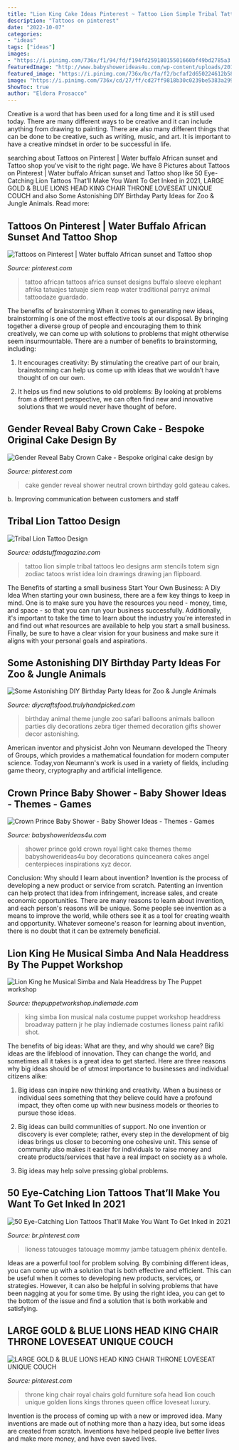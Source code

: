 ```yaml
---
title: "Lion King Cake Ideas Pinterest ~ Tattoo Lion Simple Tribal Tattoos Leo Designs Arm Stencils Totem Sign Zodiac Tatoos Wrist Idea Loin Drawings Drawing Jan Flipboard"
description: "Tattoos on pinterest"
date: "2022-10-07"
categories:
- "ideas"
tags: ["ideas"]
images:
- "https://i.pinimg.com/736x/f1/94/fd/f194fd25918015501660bf49bd2785a3.jpg"
featuredImage: "http://www.babyshowerideas4u.com/wp-content/uploads/2018/03/light-blue-gold-royal-prince-baby-shower-gold-crown-cake.jpg"
featured_image: "https://i.pinimg.com/736x/bc/fa/f2/bcfaf2d650224612b58231a4ad75b588.jpg"
image: "https://i.pinimg.com/736x/cd/27/ff/cd27ff9818b30c0239be5383a299c7e5--african-sunset-africa-tattoos.jpg"
ShowToc: true
author: "Eldora Prosacco"
---
```



Creative is a word that has been used for a long time and it is still used today. There are many different ways to be creative and it can include anything from drawing to painting. There are also many different things that can be done to be creative, such as writing, music, and art. It is important to have a creative mindset in order to be successful in life.

	

		
searching about Tattoos on Pinterest | Water buffalo African sunset and Tattoo shop you've visit to the right page. We have 8 Pictures about Tattoos on Pinterest | Water buffalo African sunset and Tattoo shop like 50 Eye-Catching Lion Tattoos That’ll Make You Want To Get Inked in 2021, LARGE GOLD &amp; BLUE LIONS HEAD KING CHAIR THRONE LOVESEAT UNIQUE COUCH and also Some Astonishing DIY Birthday Party Ideas for Zoo &amp; Jungle Animals. Read more:
		
    
## Tattoos On Pinterest | Water Buffalo African Sunset And Tattoo Shop

<img loading=lazy src="https://i.pinimg.com/736x/cd/27/ff/cd27ff9818b30c0239be5383a299c7e5--african-sunset-africa-tattoos.jpg" onerror="this.onerror=null;this.src='https://tse4.mm.bing.net/th?id=OIP._x0I7EG7xhzWaHq52G9QCgHaKY&amp;pid=15.1';" alt="Tattoos on Pinterest | Water buffalo African sunset and Tattoo shop">

_Source: pinterest.com_

>tattoo african tattoos africa sunset designs buffalo sleeve elephant afrika tatuajes tatuaje siem reap water traditional parryz animal tattoodaze guardado. 

	

The benefits of brainstorming
When it comes to generating new ideas, brainstorming is one of the most effective tools at our disposal. By bringing together a diverse group of people and encouraging them to think creatively, we can come up with solutions to problems that might otherwise seem insurmountable.
There are a number of benefits to brainstorming, including:

1. It encourages creativity: By stimulating the creative part of our brain, brainstorming can help us come up with ideas that we wouldn’t have thought of on our own.

2. It helps us find new solutions to old problems: By looking at problems from a different perspective, we can often find new and innovative solutions that we would never have thought of before.


    
## Gender Reveal Baby Crown Cake - Bespoke Original Cake Design By

<img loading=lazy src="https://i.pinimg.com/736x/bc/fa/f2/bcfaf2d650224612b58231a4ad75b588.jpg" onerror="this.onerror=null;this.src='https://tse2.mm.bing.net/th?id=OIP.pYUP-3OuLUL6dsgYCugrvwHaKx&amp;pid=15.1';" alt="Gender Reveal Baby Crown Cake - Bespoke original cake design by">

_Source: pinterest.com_

>cake gender reveal shower neutral crown birthday gold gateau cakes. 

	

b. Improving communication between customers and staff 

    
## Tribal Lion Tattoo Design

<img loading=lazy src="https://oddstuffmagazine.com/wp-content/uploads/2013/10/Tribal-Loin-Tattoo-Design2.jpg" onerror="this.onerror=null;this.src='https://tse4.mm.bing.net/th?id=OIP.QN1EDVth7sMxnzCJRZXS2wHaNZ&amp;pid=15.1';" alt="Tribal Lion Tattoo Design">

_Source: oddstuffmagazine.com_

>tattoo lion simple tribal tattoos leo designs arm stencils totem sign zodiac tatoos wrist idea loin drawings drawing jan flipboard. 

	

The Benefits of starting a small business
Start Your Own Business: A Diy Idea 
When starting your own business, there are a few key things to keep in mind. One is to make sure you have the resources you need - money, time, and space - so that you can run your business successfully. Additionally, it's important to take the time to learn about the industry you're interested in and find out what resources are available to help you start a small business. Finally, be sure to have a clear vision for your business and make sure it aligns with your personal goals and aspirations.

    
## Some Astonishing DIY Birthday Party Ideas For Zoo &amp; Jungle Animals

<img loading=lazy src="http://diycraftsfood.trulyhandpicked.com/wp-content/uploads/2016/06/Animal-birthday-party_as.jpg" onerror="this.onerror=null;this.src='https://tse3.mm.bing.net/th?id=OIP.83o7nacrJk7rH5246fQUTgHaJ3&amp;pid=15.1';" alt="Some Astonishing DIY Birthday Party Ideas for Zoo &amp; Jungle Animals">

_Source: diycraftsfood.trulyhandpicked.com_

>birthday animal theme jungle zoo safari balloons animals balloon parties diy decorations zebra tiger themed decoration gifts shower decor astonishing. 

	

American inventor and physicist John von Neumann developed the Theory of Groups, which provides a mathematical foundation for modern computer science. Today,von Neumann's work is used in a variety of fields, including game theory, cryptography and artificial intelligence.

    
## Crown Prince Baby Shower - Baby Shower Ideas - Themes - Games

<img loading=lazy src="http://www.babyshowerideas4u.com/wp-content/uploads/2018/03/light-blue-gold-royal-prince-baby-shower-gold-crown-cake.jpg" onerror="this.onerror=null;this.src='https://tse4.mm.bing.net/th?id=OIP.gbSyF3sQQ9hXeZlW07yHDgHaJ4&amp;pid=15.1';" alt="Crown Prince Baby Shower - Baby Shower Ideas - Themes - Games">

_Source: babyshowerideas4u.com_

>shower prince gold crown royal light cake themes theme babyshowerideas4u boy decorations quinceanera cakes angel centerpieces inspirations xyz decor. 

	

Conclusion: Why should I learn about invention?
Invention is the process of developing a new product or service from scratch. Patenting an invention can help protect that idea from infringement, increase sales, and create economic opportunities. There are many reasons to learn about invention, and each person's reasons will be unique. Some people see invention as a means to improve the world, while others see it as a tool for creating wealth and opportunity. Whatever someone's reason for learning about invention, there is no doubt that it can be extremely beneficial.

    
## Lion King He Musical Simba And Nala Headdress By The Puppet Workshop

<img loading=lazy src="http://thepuppetworkshop.indiemade.com/sites/thepuppetworkshop.indiemade.com/files/imagecache/im_clientsite_og_image/img_00181.jpg" onerror="this.onerror=null;this.src='https://tse4.mm.bing.net/th?id=OIP.RXEn6iiPL10UWAeVqQyVXQHaNM&amp;pid=15.1';" alt="Lion King he Musical Simba and Nala Headdress by The Puppet workshop">

_Source: thepuppetworkshop.indiemade.com_

>king simba lion musical nala costume puppet workshop headdress broadway pattern jr he play indiemade costumes lioness paint rafiki shot. 

	

The benefits of big ideas: What are they, and why should we care?
Big ideas are the lifeblood of innovation. They can change the world, and sometimes all it takes is a great idea to get started. Here are three reasons why big ideas should be of utmost importance to businesses and individual citizens alike: 
1) Big ideas can inspire new thinking and creativity. When a business or individual sees something that they believe could have a profound impact, they often come up with new business models or theories to pursue those ideas. 

2) Big ideas can build communities of support. No one invention or discovery is ever complete; rather, every step in the development of big ideas brings us closer to becoming one cohesive unit. This sense of community also makes it easier for individuals to raise money and create products/services that have a real impact on society as a whole. 

3) Big ideas may help solve pressing global problems.

    
## 50 Eye-Catching Lion Tattoos That’ll Make You Want To Get Inked In 2021

<img loading=lazy src="https://i.pinimg.com/736x/f1/94/fd/f194fd25918015501660bf49bd2785a3.jpg" onerror="this.onerror=null;this.src='https://tse3.mm.bing.net/th?id=OIP.SDhjdHRgFRIEb_SiXGl6TAHaM8&amp;pid=15.1';" alt="50 Eye-Catching Lion Tattoos That’ll Make You Want To Get Inked in 2021">

_Source: br.pinterest.com_

>lioness tatouages tatouage mommy jambe tatuagem phénix dentelle. 

	

Ideas are a powerful tool for problem solving. By combining different ideas, you can come up with a solution that is both effective and efficient. This can be useful when it comes to developing new products, services, or strategies. However, it can also be helpful in solving problems that have been nagging at you for some time. By using the right idea, you can get to the bottom of the issue and find a solution that is both workable and satisfying.

    
## LARGE GOLD &amp; BLUE LIONS HEAD KING CHAIR THRONE LOVESEAT UNIQUE COUCH

<img loading=lazy src="https://s-media-cache-ak0.pinimg.com/736x/01/f9/fb/01f9fba2f35dcd531c5be62bfba09e45--king-chair-throne-room.jpg" onerror="this.onerror=null;this.src='https://tse2.mm.bing.net/th?id=OIP.TfD7QNUsw6bKCzzWTVEQhAHaJ3&amp;pid=15.1';" alt="LARGE GOLD &amp; BLUE LIONS HEAD KING CHAIR THRONE LOVESEAT UNIQUE COUCH">

_Source: pinterest.com_

>throne king chair royal chairs gold furniture sofa head lion couch unique golden lions kings thrones queen office loveseat luxury. 

	

Invention is the process of coming up with a new or improved idea. Many inventions are made out of nothing more than a hazy idea, but some ideas are created from scratch. Inventions have helped people live better lives and make more money, and have even saved lives.

